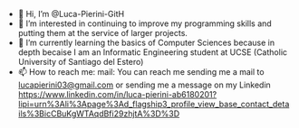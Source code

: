 - 👋 Hi, I’m @Luca-Pierini-GitH
- 👀 I’m interested in continuing to improve my programming skills and putting them at the service of larger projects.
- 🌱 I’m currently learning the basics of Computer Sciences because in depth becaise I am an Informatic Engineering student at UCSE (Catholic University of Santiago del Estero) 
- 📫 How to reach me: mail: You can reach me sending me a mail to lucapierini03@gmail.com or sending me a message on my Linkedin https://www.linkedin.com/in/luca-pierini-ab6180201?lipi=urn%3Ali%3Apage%3Ad_flagship3_profile_view_base_contact_details%3BicCBuKgWTAqdBfi29zhjtA%3D%3D

